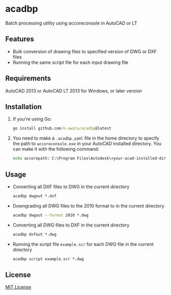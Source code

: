 # acadbp

Batch processing utility using accoreconsole in AutoCAD or LT

## Features

- Bulk conversion of drawing files to specified version of DWG or DXF files
- Running the same script file for each input drawing file

## Requirements

AutoCAD 2013 or AutoCAD LT 2013 for Windows, or later version

## Installation

1. If you're using Go:

   ```bat
   go install github.com/k-awata/acadbp@latest
   ```

2. You need to make a `.acadbp.yaml` file in the home directory to specify the path to `accoreconsole.exe` in your AutoCAD installed directory. You can make it with the following command:

   ```bat
   echo accorepath: C:\Program Files\Autodesk\<your-acad-installed-dir>\accoreconsole.exe > %userprofile%\.acadbp.yaml
   ```

## Usage

- Converting all DXF files to DWG in the current directory

  ```bat
  acadbp dwgout *.dxf
  ```

- Downgrading all DWG files to the 2010 format to in the current directory

  ```bat
  acadbp dwgout --format 2010 *.dwg
  ```

- Converting all DWG files to DXF in the current directory

  ```bat
  acadbp dxfout *.dwg
  ```

- Running the script file `example.scr` for each DWG file in the current directory

  ```bat
  acadbp script example.scr *.dwg
  ```

## License

[MIT License](LICENSE)
